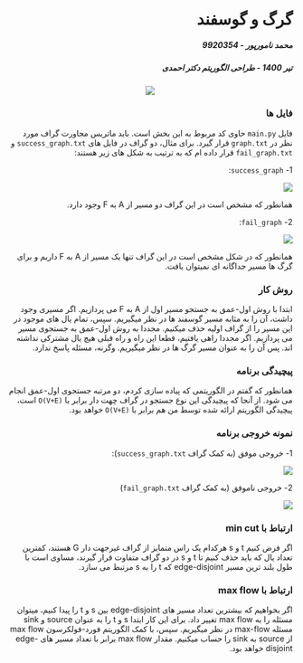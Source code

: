 <div dir="rtl">

# گرگ و گوسفند
##### محمد نامورپور - 9920354
##### تیر 1400 - طراحی الگوریتم دکتر احمدی

<p align="center">
  <img src="https://dspace2.creighton.edu/xmlui/bitstream/handle/10504/120448/Winter-10988-043.jpg" />
</p>

### فایل ها
فایل `main.py` حاوی کد مربوط به این بخش است. باید ماتریس مجاورت گراف مورد نظر در `graph.txt` قرار گیرد. برای مثال، دو گراف در فایل های `success_graph.txt` و `fail_graph.txt` قرار داده ام که به ترتیب به شکل های زیر هستند:

1- `success_graph`:

<img src="https://cdn1.bbcode0.com/uploads/2021/7/2/56d330f51a13e5af0dc19c106d3cb68e-full.png" />

همانطور که مشخص است در این گراف دو مسیر از A به F وجود دارد.

2- `fail_graph`:

<img src="https://cdn1.bbcode0.com/uploads/2021/7/2/eec4c0534a1b32fdd7b09674bee0f605-full.png" />

همانطور که در شکل مشخص است در این گراف تنها یک مسیر از A به F داریم و برای گرگ ها مسیر جداگانه ای نمیتوان یافت.
  
### روش کار
ابتدا با روش اول-عمق به جستجو مسیر اول از A به F می پردازیم. اگر مسیری وجود داشت، آن را به مثابه مسیر گوسفند ها در نظر میگیریم. سپس، تمام یال های موجود در این مسیر را از گراف اولیه حذف میکنیم. مجددا به روش اول-عمق به جستجوی مسیر می پردازیم. اگر مجددا راهی یافتیم، قطعا این راه و راه قبلی هیچ یال مشترکی نداشته اند. پس آن را به عنوان مسیر گرگ ها در نظر میگیریم. وگرنه، مسئله پاسخ ندارد.

### پیچیدگی برنامه
همانطور که گفتم در الگوریتمی که پیاده سازی کردم، دو مرتبه جستجوی اول-عمق انجام می شود. از آنجا که پیچیدگی این نوع جستجو در گراف چهت دار برابر با `O(V+E)` است، پیچیدگی الگوریتم ارائه شده توسط من هم برابر با `O(V+E)` خواهد بود. 

### نمونه خروجی برنامه

1- خروجی موفق (به کمک گراف `success_graph.txt`):

<img src="https://cdn1.bbcode0.com/uploads/2021/7/2/8f6b41f766f1e7744fe6e39c2e197573-full.png" />

2- خروجی ناموفق (به کمک گراف `fail_graph.txt`)

<img src="https://cdn1.bbcode0.com/uploads/2021/7/2/67eef76702e141a4f1f41f908cefdf48-full.png" />

### ارتباط با min cut
اگر فرض کنیم t و s هرکدام یک راس متمایز از گراف غیرجهت دار G هستند، کمترین تعداد یال که باید حذف کنیم تا t و s در دو گراف متفاوت قرار گیرند، مساوی است با طول بلند ترین مسیر edge-disjoint که t را به s مرتبط می سازد.

### ارتباط با max flow
اگر بخواهیم که بیشترین تعداد مسیر های edge-disjoint بین s و t را پیدا کنیم، میتوان مسئله را به max flow تغییر داد. برای این کار ابتدا s و t را به عنوان source و sink مسئله max-flow در نظر میگیریم. سپس، با کمک الگوریتم فورد-فولکرسون max flow از source به sink را حساب میکنیم. مقدار max flow برابر با تعداد مسیر های edge-disjoint خواهد بود.
</div>
